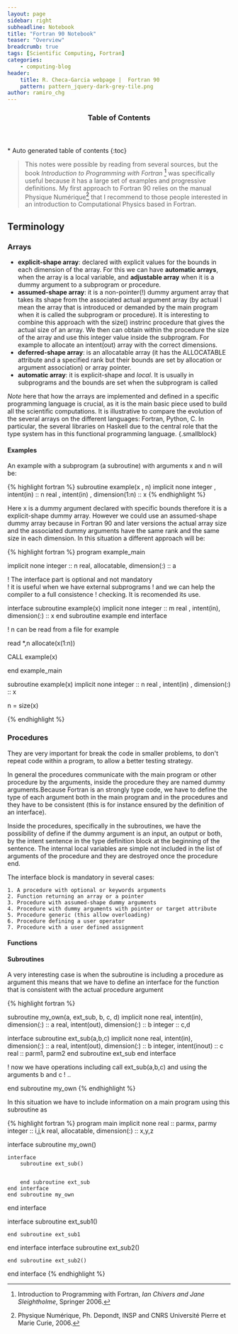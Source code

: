 ```yaml
---
layout: page
sidebar: right
subheadline: Notebook
title: "Fortran 90 Notebook"
teaser: "Overview"
breadcrumb: true
tags: [Scientific Computing, Fortran]
categories:
    - computing-blog
header:
    title: R. Checa-Garcia webpage |  Fortran 90
    pattern: pattern_jquery-dark-grey-tile.png
author: ramiro_chg
---
```


<section id="table-of-contents" class="toc">
  <header>
    <h3>Table of Contents</h3>
  </header>
<div id="drawer" markdown="1">
*  Auto generated table of contents
{:toc}
</div>
</section><!-- /#table-of-contents -->

> This notes were possible by reading from several sources, but the book *Introduction to Programming with Fortran* [^1] was specifically useful because it has a large set of examples and progressive definitions. My first approach to Fortran 90 relies on the manual Physique Numérique[^2] that I recommend to those people interested in an introduction to Computational Physics based in Fortran.

[^1]: Introduction to Programming with Fortran, *Ian Chivers and Jane Sleightholme*, Springer 2006.
[^2]: Physique Numérique, Ph. Depondt, INSP and CNRS Université Pierre et Marie Curie, 2006.

## Terminology

### Arrays

- **explicit-shape array**: declared with explicit values for the bounds in each dimension of the array. For this we can have **automatic arrays**, when the array is a local variable, and **adjustable array** when it is a dummy argument to a subprogram or procedure.
- **assumed-shape array**: it is a non-pointer(!) dummy argument array that takes its shape from the associated actual argument array (by actual I mean the array that is introduced or demanded by the main program when it is called the subprogram or procedure). It is interesting to combine this approach with the size() instrinc procedure that gives the actual size of an array. We then can obtain within the procedure the size of the array and use this integer value inside the subprogram. For example to allocate an intent(out) array with the correct dimensions.
- **deferred-shape array**: is an allocatable array (it has the ALLOCATABLE attribute and a specified rank but their bounds are set by allocation or argument association) or array pointer.
- **automatic array**: it is explicit-shape and *local*. It is usually in subprograms and the bounds are set when the subprogram is called

*Note* here that how the arrays are implemented and defined in a specific programming language is crucial, as it is the main basic piece used to build all the scientific computations. It is illustrative to compare the evolution of the several arrays on the different languages: Fortran, Python, C. In particular, the several libraries on Haskell due to the central role that the type system has in this functional programming language.
{.smallblock}

#### Examples

An example with a subprogram (a subroutine) with arguments x and n will be:

{% highlight fortran %}
subroutine example(x , n)
implicit none
integer     , intent(in)                     :: n
real        , intent(in)    , dimension(1:n) :: x
{% endhighlight %}

Here x is a dummy argument declared with specific bounds therefore it is a explicit-shape dummy array. However we could use an assumed-shape dummy array because in Fortran 90 and later versions the actual array size and the associated dummy arguments have the same rank and the same size in each dimension. In this situation a different approach will be:

{% highlight fortran %}
  program example_main

  implicit none
  integer                         :: n
  real, allocatable, dimension(:) :: a

  ! The interface part is optional and not mandatory  
  ! it is useful when we have external subprograms
  ! and we can help the compiler to a full consistence
  ! checking. It is recomended its use.

  interface
     subroutine example(x)
        implicit none
        integer                           :: m
        real   , intent(in), dimension(:) :: x
    end subroutine example
  end interface

  ! n can be read from a file for example

  read *,n
  allocate(x(1:n))

  CALL example(x)

  end example_main


  subroutine example(x)
  implicit none
  integer                                    :: n
  real        , intent(in)    , dimension(:) :: x

  n = size(x)

  {% endhighlight %}

### Procedures

They are very important for break the code in smaller problems, to don't repeat code within a program, to allow a better testing strategy.

In general the procedures communicate with the main program or other procedure by the arguments, inside the procedure they are named dummy arguments.Because Fortran is an strongly type code, we have to define the type of each argument both in the main program and in the procedures and they have to be consistent (this is for instance ensured by the definition of an interface). 

Inside the procedures, specifically in the subroutines, we have the possibility of define if the dummy argument is an input, an output or both, by the intent sentence in the type definition block at the beginning of the sentence. The internal local variables are simple not included in the list of arguments of the procedure and they are destroyed once the procedure end.

The interface block is mandatory in several cases: 

    1. A procedure with optional or keywords arguments
    2. Function returning an array or a pointer
    3. Procedure with assumed-shape dummy arguments
    4. Procedure with dummy arguments with pointer or target attribute
    5. Procedure generic (this allow overloading)
    6. Procedure defining a user operator
    7. Procedure with a user defined assignment

#### Functions

#### Subroutines

A very interesting case is when the subroutine is including a procedure as argument
this means that we have to define an interface for the function that is consistent
with the actual procedure argument

{% highlight fortran %}

subroutine my_own(a, ext_sub, b, c, d)
implicit none
real, intent(in),  dimension(:) :: a
real, intent(out), dimension(:) :: b
integer                         :: c,d

interface 
    subroutine ext_sub(a,b,c)
    implicit none
    real, intent(in),  dimension(:) :: a
    real, intent(out), dimension(:) :: b
    integer, intent(inout)          :: c
    real                            :: parm1, parm2
    end subroutine ext_sub
end interface

! now we have operations including call ext_sub(a,b,c) and using the arguments b and c 
! ..

end subroutine my_own
{% endhighlight %}


In this situation we have to include information on a main program using this
subroutine as

{% highlight fortran %}
program main
implicit none
real     :: parmx, parmy
integer  :: i,j,k
real, allocatable, dimension(:)  :: x,y,z

interface
    subroutine my_own()

    interface
        subroutine ext_sub()


        end subroutine ext_sub
    end interface
    end subroutine my_own
end interface

interface
    subroutine ext_sub1()

    end subroutine ext_sub1
end interface
interface
    subroutine ext_sub2()

    end subroutine ext_sub2()
end interface
{% endhighlight %}


